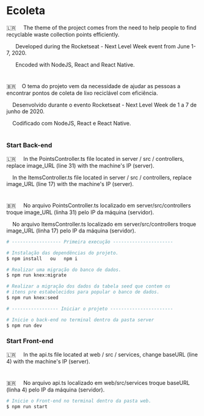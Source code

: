 # Ecoleta

<p>🇱🇷 &nbsp; &nbsp; The theme of the project comes from the need to help people to find recyclable waste collection points efficiently.</p>
<p> &nbsp;&nbsp;&nbsp;&nbsp;&nbsp; Developed during the Rocketseat - Next Level Week event from June 1-7, 2020.</p>
<p> &nbsp;&nbsp;&nbsp;&nbsp;&nbsp; Encoded with NodeJS, React and React Native.</p>

#

<p>🇧🇷  &nbsp;&nbsp; O tema do projeto vem da necessidade de ajudar as pessoas a encontrar pontos de coleta de lixo reciclável com eficiência.</p>
<p> &nbsp;&nbsp;&nbsp; Desenvolvido durante o evento Rocketseat - Next Level Week de 1 a 7 de junho de 2020.</p>
<p> &nbsp;&nbsp;&nbsp; Codificado com NodeJS, React e React Native.</p>

#

### Start Back-end


<p> 🇱🇷 &nbsp; &nbsp; In the PointsController.ts file located in server / src / controllers, replace image_URL (line 31) with the machine's IP (server).</p>
<p>&nbsp;&nbsp;&nbsp; In the ItemsController.ts file located in server / src / controllers, replace image_URL (line 17) with the machine's IP (server).</p>

#

<p>🇧🇷 &nbsp; &nbsp; No arquivo PointsController.ts localizado em server/src/controllers troque image_URL (linha 31) pelo IP da máquina  (servidor).</p>
<p>&nbsp;&nbsp;&nbsp; No arquivo ItemsController.ts localizado em server/src/controllers troque image_URL (linha 17) pelo IP da máquina  (servidor).</p>

```bash
# ------------------ Primeira execução ----------------------

# Instalação das dependências do projeto.
$ npm install   ou   npm i

# Realizar uma migração do banco de dados.
$ npm run knex:migrate

# Realizar a migração dos dados da tabela seed que contem os
# itens pre estabelecidos para popular o banco de dados.
$ npm run knex:seed

# ----------------- Iniciar o projeto -----------------------

# Inicie o back-end no terminal dentro da pasta server
$ npm run dev
```

### Start Front-end


<p>🇱🇷 &nbsp; &nbsp; In the api.ts file located at web / src / services, change baseURL (line 4) with the machine's IP (server).</p>

#

<p>🇧🇷 &nbsp; &nbsp; No arquivo api.ts localizado em web/src/services troque baseURL (linha 4) pelo IP da máquina (servidor).</p>

```bash
# Inicie o Front-end no terminal dentro da pasta web.
$ npm run start
```

